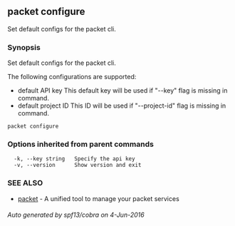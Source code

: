## packet configure

Set default configs for the packet cli.

### Synopsis


Set default configs for the packet cli.

The following configurations are supported:
- default API key
  This default key will be used if "--key" flag is missing in command.
- default project ID
  This ID will be used if "--project-id" flag is missing in command.

```
packet configure
```

### Options inherited from parent commands

```
  -k, --key string   Specify the api key
  -v, --version      Show version and exit
```

### SEE ALSO
* [packet](packet.md)	 - A unified tool to manage your packet services

###### Auto generated by spf13/cobra on 4-Jun-2016
